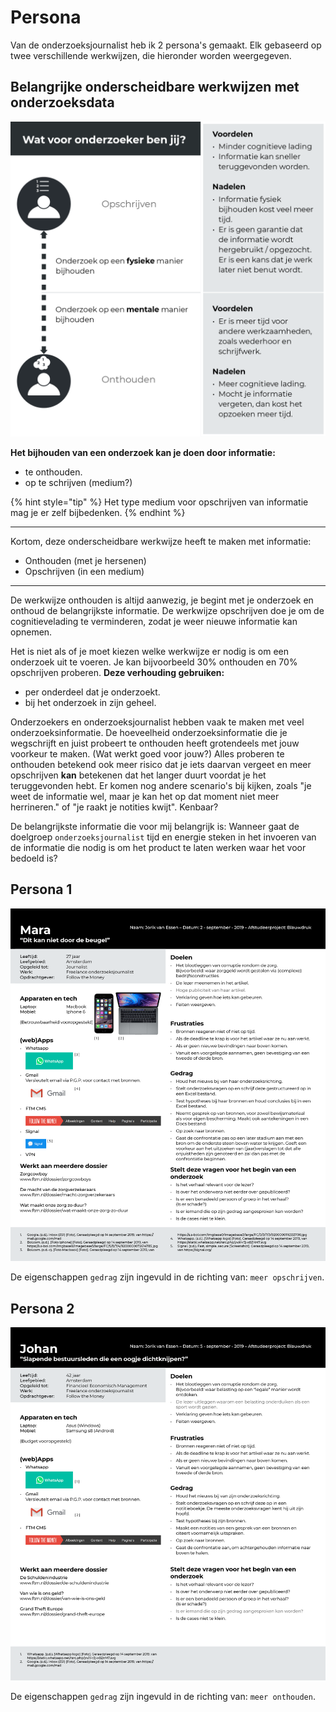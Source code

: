 # Persona

Van de onderzoeksjournalist heb ik 2 persona's gemaakt. Elk gebaseerd op twee verschillende werkwijzen, die hieronder worden weergegeven.


## Belangrijke onderscheidbare werkwijzen met onderzoeksdata

![Belangrijke onderscheidbare werkwijzen met onderzoeksdata](content/persona-classificatie.png)


__Het bijhouden van een onderzoek kan je doen door informatie:__
* te onthouden.
* op te schrijven (medium?)

{% hint style="tip" %}
Het type medium voor opschrijven van informatie mag je er zelf bijbedenken. 
{% endhint %}

---

Kortom, deze onderscheidbare werkwijze heeft te maken met informatie:
* Onthouden (met je hersenen)
* Opschrijven (in een medium)

---

De werkwijze onthouden is altijd aanwezig, je begint met je onderzoek en onthoud de belangrijkste informatie.
De werkwijze opschrijven doe je om de cognitievelading te verminderen, zodat je weer nieuwe informatie kan opnemen.

Het is niet als of je moet kiezen welke werkwijze er nodig is om een onderzoek uit te voeren. Je kan bijvoorbeeld 30% onthouden en 70% opschrijven proberen.
__Deze verhouding gebruiken:__
* per onderdeel dat je onderzoekt.
* bij het onderzoek in zijn geheel.



Onderzoekers en onderzoeksjournalist hebben vaak te maken met veel onderzoeksinformatie. De hoeveelheid onderzoeksinformatie die je wegschrijft en juist probeert te onthouden heeft grotendeels met jouw voorkeur te maken. (Wat werkt goed voor jouw?) Alles proberen te onthouden betekend ook meer risico dat je iets daarvan vergeet en meer opschrijven __kan__ betekenen dat het langer duurt voordat je het teruggevonden hebt. Er komen nog andere scenario's bij kijken, zoals "je weet de informatie wel, maar je kan het op dat moment niet meer herrineren." of "je raakt je notities kwijt". Kenbaar?

De belangrijkste informatie die voor mij belangrijk is: Wanneer gaat de doelgroep `onderzoeksjournalist` tijd en energie steken in het invoeren van de informatie die nodig is om het product te laten werken waar het voor bedoeld is?




## Persona 1

![Persona 1](content/persona1.png)

De eigenschappen `gedrag` zijn ingevuld in de richting van: `meer opschrijven`.


## Persona 2

![Persona 2](content/persona2.png)

De eigenschappen `gedrag` zijn ingevuld in de richting van: `meer onthouden`.
